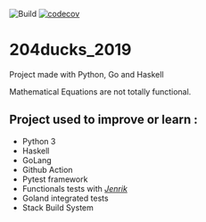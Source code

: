 ![Build](https://github.com/Encorpluptit/204ducks_2019/workflows/Build/badge.svg)
[![codecov](https://codecov.io/gh/Encorpluptit/204ducks_2019/branch/master/graph/badge.svg?token=Y18W92G3AM)](https://codecov.io/gh/Encorpluptit/204ducks_2019)


# 204ducks_2019

Project made with Python, Go and Haskell

Mathematical Equations are not totally functional.


## Project used to improve or learn :
 - Python 3
 - Haskell
 - GoLang
 - Github Action
 - Pytest framework
 - Functionals tests with *[Jenrik](https://github.com/Yohannfra/JenRik)*
 - Goland integrated tests
 - Stack Build System
